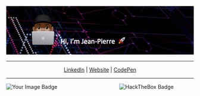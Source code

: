 <div align="center">

<img src="https://github.com/juljeanpierre/juljeanpierre/raw/master/banner_2.png"/>

</div>

- - -

<p align="center">
  <a href="https://www.linkedin.com/in/jean-pierre-julius-872ba240">LinkedIn</a> | <a href="https://www.jeanpierrejulius.com/">Website</a> | <a href="https://codepen.io/juljeanpierre">CodePen</a>
</p>


- - -

<div>
    <img src="https://tryhackme-badges.s3.amazonaws.com/ReaperKM.png" alt="Your Image Badge" style="width: 200px;" align="left">
    <img src="https://www.hackthebox.eu/badge/image/369092" alt="HackTheBox Badge" style="width: 200px;" align="right">
</div>
